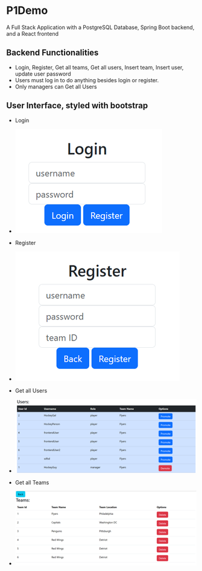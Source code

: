# P1Demo
A Full Stack Application with a PostgreSQL Database, Spring Boot backend, and a React frontend

## Backend Functionalities

- Login, Register, Get all teams, Get all users, Insert team, Insert user, update user password
- Users must log in to do anything besides login or register.
- Only managers can Get all Users

## User Interface, styled with bootstrap

- Login
- 
  ![Login](./imgs/login.png)

- Register
- 
  ![Register](./imgs/register.png)

- Get all Users
- 
  ![Get all Users](./imgs/Users.png)

- Get all Teams
- 
  ![Get all Teams](./imgs/Teams.png)
